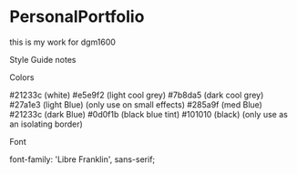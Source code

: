 # PersonalPortfolio
this is my work for dgm1600

Style Guide notes

Colors

#21233c (white)
#e5e9f2 (light cool grey)
#7b8da5 (dark cool grey)
#27a1e3 (light Blue) (only use on small effects)
#285a9f (med Blue)
#21233c (dark Blue)
#0d0f1b (black blue tint)
#101010 (black) (only use as an isolating border)

Font
<link href="https://fonts.googleapis.com/css?family=Libre+Franklin&display=swap" rel="stylesheet"/> 
font-family: 'Libre Franklin', sans-serif;